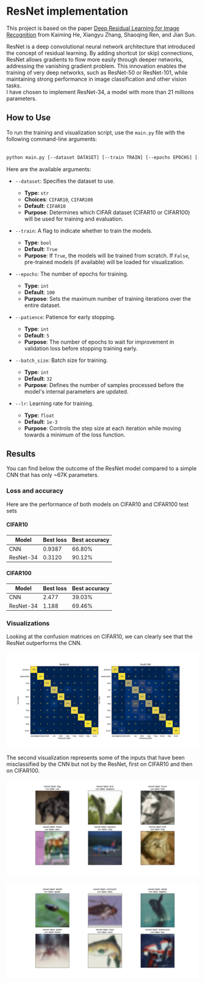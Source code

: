 # ResNet implementation

This project is based on the paper [Deep Residual Learning for Image Recognition](https://arxiv.org/pdf/1512.03385) from Kaiming He, Xiangyu Zhang, Shaoqing Ren, and Jian Sun.  

ResNet is a deep convolutional neural network architecture that introduced the concept of residual learning. By adding shortcut (or skip) connections, ResNet allows gradients to flow more easily through deeper networks, addressing the vanishing gradient problem. This innovation enables the training of very deep networks, such as ResNet-50 or ResNet-101, while maintaining strong performance in image classification and other vision tasks.  
I have chosen to implement ResNet-34, a model with more than 21 millions parameters.  


## How to Use


To run the training and visualization script, use the `main.py` file with the following command-line arguments:


```bash

python main.py [--dataset DATASET] [--train TRAIN] [--epochs EPOCHS] [--patience PATIENCE] [--batch_size BATCH_SIZE] [--lr LR]

```


Here are the available arguments:


*   `--dataset`: Specifies the dataset to use. 
    *   **Type**: `str`
    *   **Choices**: `CIFAR10`, `CIFAR100`
    *   **Default**: `CIFAR10`
    *   **Purpose**: Determines which CIFAR dataset (CIFAR10 or CIFAR100) will be used for training and evaluation.


*   `--train`: A flag to indicate whether to train the models.
    *   **Type**: `bool`
    *   **Default**: `True`
    *   **Purpose**: If `True`, the models will be trained from scratch. If `False`, pre-trained models (if available) will be loaded for visualization.


*   `--epochs`: The number of epochs for training.
    *   **Type**: `int`
    *   **Default**: `100`
    *   **Purpose**: Sets the maximum number of training iterations over the entire dataset.


*   `--patience`: Patience for early stopping.
    *   **Type**: `int`
    *   **Default**: `5`
    *   **Purpose**: The number of epochs to wait for improvement in validation loss before stopping training early.


*   `--batch_size`: Batch size for training.
    *   **Type**: `int`
    *   **Default**: `32`
    *   **Purpose**: Defines the number of samples processed before the model's internal parameters are updated.


*   `--lr`: Learning rate for training.
    *   **Type**: `float`
    *   **Default**: `1e-3`
    *   **Purpose**: Controls the step size at each iteration while moving towards a minimum of the loss function.


## Results

You can find below the outcome of the ResNet model compared to a simple CNN that has only ~67K parameters.

### Loss and accuracy

Here are the performance of both models on CIFAR10 and CIFAR100 test sets

#### CIFAR10
| Model  | Best loss | Best accuracy |
| ------------- | ------------- | ------------- |
| CNN  | 0.9387  | 66.80% |
| ResNet-34  | 0.3120  | 90.12% |



#### CIFAR100
| Model  | Best loss | Best accuracy |
| ------------- | ------------- | ------------- |
| CNN  | 2.477  | 39.03% |
| ResNet-34  | 1.188  | 69.46% |

### Visualizations
  
Looking at the confusion matrices on CIFAR10, we can clearly see that the ResNet outperforms the CNN.  

![confusion_matrices_CIFAR10](confusion_matrices_CIFAR10.png)


The second visualization represents some of the inputs that have been misclassified by the CNN but not by the ResNet, first on CIFAR10 and then on CIFAR100.  

![misclassifications_CIFAR10](misclassified_CIFAR10.png)

![misclassifications_CIFAR100](misclassified_CIFAR100.png)


